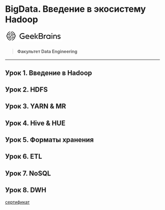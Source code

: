 # BigData. Введение в экосистему Hadoop

![](logo.png)
> #### Факультет Data Engineering
____
## Урок 1. Введение в Hadoop


## Урок 2. HDFS


## Урок 3. YARN & MR


## Урок 4. Hive & HUE


## Урок 5. Форматы хранения


## Урок 6. ETL


## Урок 7. NoSQL


## Урок 8. DWH


[сертификат](https://gb.ru/go/blAy-e)
